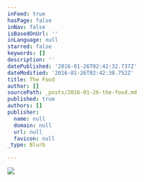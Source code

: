 ```yaml
---
inFeed: true
hasPage: false
inNav: false
isBasedOnUrl: ''
inLanguage: null
starred: false
keywords: []
description: ''
datePublished: '2016-01-26T02:42:32.737Z'
dateModified: '2016-01-26T02:42:30.752Z'
title: The Food
author: []
sourcePath: _posts/2016-01-26-the-food.md
published: true
authors: []
publisher:
  name: null
  domain: null
  url: null
  favicon: null
_type: Blurb

---
```

![](https://the-grid-user-content.s3-us-west-2.amazonaws.com/003a574a-9467-4195-8e54-84789d5dea3d.jpg)